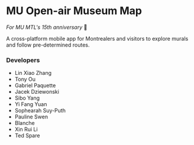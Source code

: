 # MU Open-air Museum Map
_For MU MTL's 15th anniversary_ 🎉

A cross-platform mobile app for Montrealers and visitors to explore murals and follow pre-determined routes.

### Developers
- Lin Xiao Zhang
- Tony Ou
- Gabriel Paquette
- Jacek Dziewonski
- Sibo Yang
- Yi Fang Yuan
- Sophearah Suy-Puth
- Pauline Swen
- Blanche
- Xin Rui Li
- Ted Spare
